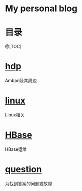 # My personal blog
# 目录
@[TOC]
#  [hdp](<https://github.com/HwiLu/HwiLu-Blog/labels/hdp>)
Ambari及其周边
# [linux](<https://github.com/HwiLu/HwiLu-Blog/labels/linux>) 
Linux相关
# [HBase]()
HBase运维
# [question](<https://github.com/HwiLu/HwiLu-Blog/labels/question>) 
为找到答案的问题或故障
